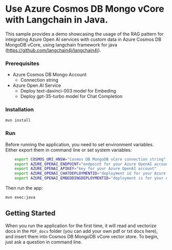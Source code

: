 # Use Azure Cosmos DB Mongo vCore with Langchain in Java.

This sample provides a demo showcasing the usage of the RAG pattern for integrating Azure Open AI services with custom data in Azure Cosmos DB MongoDB vCore, using langchain framework for java (https://github.com/langchain4j/langchain4j).

### Prerequisites

- Azure Cosmos DB Mongo Account
    - Connection string
- Azure Open AI Service
    - Deploy text-davinci-003 model for Embeding
    - Deploy gpt-35-turbo model for Chat Completion


### Installation
``` bash 
mvn install
```

### Run

Before running the application, you need to set environment variables. Either export them in command line or set system variables:

```bash
    export COSMOS_URI_HNSW="Cosmos DB MongoDB vCore connection string"
    export AZURE_OPENAI_ENDPOINT="endpoint for your Azure OpenAI account"
    export AZURE_OPENAI_APIKEY="key for your Azure OpenAI account"
    export AZURE_OPENAI_CHATDEPLOYMENTID="deployment id for your Azure OpenAI chat embeddings"
    export AZURE_OPENAI_EMBEDDINGDEPLOYMENTID="deployment is for your Azure OpenAI chat completions"
```

Then run the app:

```bash
mvn exec:java   
```

## Getting Started
When you run the application for the first time, it will read and vectorize docs in the `PDF_docs` folder (you can add your own pdf or txt docs here), and insert them into Cosmos DB MongoDB vCore vector store. To begin, just ask a question in command line. 

